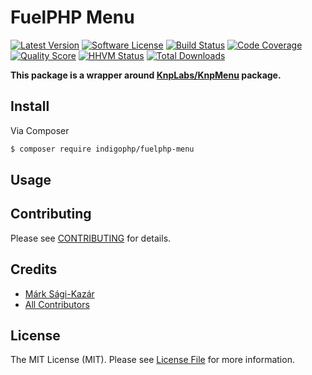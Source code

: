 # FuelPHP Menu

[![Latest Version](https://img.shields.io/github/release/indigophp/fuelphp-menu.svg?style=flat-square)](https://github.com/indigophp/fuelphp-menu/releases)
[![Software License](https://img.shields.io/badge/license-MIT-brightgreen.svg?style=flat-square)](LICENSE)
[![Build Status](https://img.shields.io/travis/indigophp/fuelphp-menu/develop.svg?style=flat-square)](https://travis-ci.org/indigophp/fuelphp-menu)
[![Code Coverage](https://img.shields.io/scrutinizer/coverage/g/indigophp/fuelphp-menu.svg?style=flat-square)](https://scrutinizer-ci.com/g/indigophp/fuelphp-menu)
[![Quality Score](https://img.shields.io/scrutinizer/g/indigophp/fuelphp-menu.svg?style=flat-square)](https://scrutinizer-ci.com/g/indigophp/fuelphp-menu)
[![HHVM Status](https://img.shields.io/hhvm/indigophp/fuelphp-menu.svg?style=flat-square)](http://hhvm.h4cc.de/package/indigophp/fuelphp-menu)
[![Total Downloads](https://img.shields.io/packagist/dt/indigophp/fuelphp-menu.svg?style=flat-square)](https://packagist.org/packages/indigophp/fuelphp-menu)

**This package is a wrapper around [KnpLabs/KnpMenu](https://github.com/KnpLabs/KnpMenu) package.**


## Install

Via Composer

``` bash
$ composer require indigophp/fuelphp-menu
```


## Usage



## Contributing

Please see [CONTRIBUTING](CONTRIBUTING.md) for details.


## Credits

- [Márk Sági-Kazár](https://github.com/sagikazarmark)
- [All Contributors](https://github.com/indigophp/fuelphp-menu/contributors)


## License

The MIT License (MIT). Please see [License File](LICENSE) for more information.
